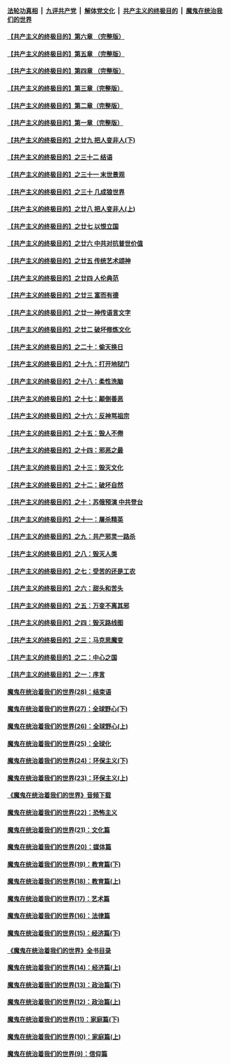 ####  [法轮功真相](../../../../basic/blob/master/README.md?t=05092031) &nbsp;|&nbsp; [九评共产党](../../../../9ping.md/blob/master/README.md?t=05092031) &nbsp;|&nbsp; [解体党文化](../../../../jtdwh.md/blob/master/README.md?t=05092031)  &nbsp;|&nbsp; [共产主义的终极目的](../../../../gczydzjmd.md/blob/master/README.md?t=05092031) &nbsp;|&nbsp; [魔鬼在统治我们的世界](../../../../mgztzwmdsj.md/blob/master/README.md?t=05092031) 

#### [【共产主义的终极目的】第六章 （完整版）](../pages/nsc422/n11428913.md?t=05092031) 

#### [【共产主义的终极目的】第五章 （完整版）](../pages/nsc422/n11428912.md?t=05092031) 

#### [【共产主义的终极目的】第四章 （完整版）](../pages/nsc422/n11428907.md?t=05092031) 

#### [【共产主义的终极目的】第三章（完整版）](../pages/nsc422/n11428848.md?t=05092031) 

#### [【共产主义的终极目的】第二章（完整版）](../pages/nsc422/n11428831.md?t=05092031) 

#### [【共产主义的终极目的】第一章（完整版）](../pages/nsc422/n11417651.md?t=05092031) 

#### [【共产主义的终极目的】之廿九 把人变非人(下)](../pages/nsc422/n11344140.md?t=05092031) 

#### [【共产主义的终极目的】之三十二 结语](../pages/nsc422/n11360535.md?t=05092031) 

#### [【共产主义的终极目的】之三十一 末世景观](../pages/nsc422/n11351129.md?t=05092031) 

#### [【共产主义的终极目的】之三十 几成狼世界](../pages/nsc422/n11348280.md?t=05092031) 

#### [【共产主义的终极目的】之廿八 把人变非人(上)](../pages/nsc422/n11340492.md?t=05092031) 

#### [【共产主义的终极目的】之廿七 以恨立国](../pages/nsc422/n11336944.md?t=05092031) 

#### [【共产主义的终极目的】之廿六 中共对抗普世价值](../pages/nsc422/n11324785.md?t=05092031) 

#### [【共产主义的终极目的】之廿五 传统艺术颂神](../pages/nsc422/n11296396.md?t=05092031) 

#### [【共产主义的终极目的】之廿四 人伦典范](../pages/nsc422/n11296397.md?t=05092031) 

#### [【共产主义的终极目的】之廿三 富而有德](../pages/nsc422/n11283598.md?t=05092031) 

#### [【共产主义的终极目的】之廿一 神传语言文字](../pages/nsc422/n11263265.md?t=05092031) 

#### [【共产主义的终极目的】之廿二 破坏修炼文化](../pages/nsc422/n11245728.md?t=05092031) 

#### [【共产主义的终极目的】之二十：偷天换日](../pages/nsc422/n11238846.md?t=05092031) 

#### [【共产主义的终极目的】之十九：打开地狱门](../pages/nsc422/n11206376.md?t=05092031) 

#### [【共产主义的终极目的】之十八：柔性洗脑](../pages/nsc422/n11199994.md?t=05092031) 

#### [【共产主义的终极目的】之十七：颠倒善恶](../pages/nsc422/n11179782.md?t=05092031) 

#### [【共产主义的终极目的】之十六：反神骂祖宗](../pages/nsc422/n11166798.md?t=05092031) 

#### [【共产主义的终极目的】之十五：毁人不倦](../pages/nsc422/n11166792.md?t=05092031) 

#### [【共产主义的终极目的】之十四：邪恶之最](../pages/nsc422/n11150249.md?t=05092031) 

#### [【共产主义的终极目的】之十三：毁灭文化](../pages/nsc422/n11135227.md?t=05092031) 

#### [【共产主义的终极目的】之十二：破坏自然](../pages/nsc422/n11135214.md?t=05092031) 

#### [【共产主义的终极目的】之十：苏俄预演 中共登台](../pages/nsc422/n11118424.md?t=05092031) 

#### [【共产主义的终极目的】之十一：屠杀精英](../pages/nsc422/n11118442.md?t=05092031) 

#### [【共产主义的终极目的】之九：共产邪灵一路杀](../pages/nsc422/n11114139.md?t=05092031) 

#### [【共产主义的终极目的】之八：毁灭人类](../pages/nsc422/n11108503.md?t=05092031) 

#### [【共产主义的终极目的】之七：受苦的还是工农](../pages/nsc422/n11101809.md?t=05092031) 

#### [【共产主义的终极目的】之六：甜头和苦头](../pages/nsc422/n11096971.md?t=05092031) 

#### [【共产主义的终极目的】之五：万变不离其邪](../pages/nsc422/n11091285.md?t=05092031) 

#### [【共产主义的终极目的】之四：毁灭路线图](../pages/nsc422/n11086284.md?t=05092031) 

#### [【共产主义的终极目的】之三：马克思魔变](../pages/nsc422/n11061941.md?t=05092031) 

#### [【共产主义的终极目的】之二：中心之国](../pages/nsc422/n11047728.md?t=05092031) 

#### [【共产主义的终极目的】之一：序言](../pages/nsc422/n11086077.md?t=05092031) 

#### [魔鬼在统治着我们的世界(28)：结束语](../pages/nsc422/n10936246.md?t=05092031) 

#### [魔鬼在统治着我们的世界(27)：全球野心(下)](../pages/nsc422/n10928319.md?t=05092031) 

#### [魔鬼在统治着我们的世界(26)：全球野心(上)](../pages/nsc422/n10900318.md?t=05092031) 

#### [魔鬼在统治着我们的世界(25)：全球化](../pages/nsc422/n10788205.md?t=05092031) 

#### [魔鬼在统治着我们的世界(24)：环保主义(下)](../pages/nsc422/n10695307.md?t=05092031) 

#### [魔鬼在统治着我们的世界(23)：环保主义(上)](../pages/nsc422/n10688613.md?t=05092031) 

#### [《魔鬼在统治着我们的世界》音频下载](../pages/nsc422/n10635553.md?t=05092031) 

#### [魔鬼在统治着我们的世界(22)：恐怖主义](../pages/nsc422/n10614727.md?t=05092031) 

#### [魔鬼在统治着我们的世界(21)：文化篇](../pages/nsc422/n10597706.md?t=05092031) 

#### [魔鬼在统治着我们的世界(20)：媒体篇](../pages/nsc422/n10586579.md?t=05092031) 

#### [魔鬼在统治着我们的世界(19)：教育篇(下)](../pages/nsc422/n10564808.md?t=05092031) 

#### [魔鬼在统治着我们的世界(18)：教育篇(上)](../pages/nsc422/n10526970.md?t=05092031) 

#### [魔鬼在统治着我们的世界(17)：艺术篇](../pages/nsc422/n10499093.md?t=05092031) 

#### [魔鬼在统治着我们的世界(16)：法律篇](../pages/nsc422/n10485969.md?t=05092031) 

#### [魔鬼在统治着我们的世界(15)：经济篇(下)](../pages/nsc422/n10469975.md?t=05092031) 

#### [《魔鬼在统治着我们的世界》全书目录](../pages/nsc422/n10464261.md?t=05092031) 

#### [魔鬼在统治着我们的世界(14)：经济篇(上)](../pages/nsc422/n10457370.md?t=05092031) 

#### [魔鬼在统治着我们的世界(13)：政治篇(下)](../pages/nsc422/n10448270.md?t=05092031) 

#### [魔鬼在统治着我们的世界(12)：政治篇(上)](../pages/nsc422/n10444576.md?t=05092031) 

#### [魔鬼在统治着我们的世界(11)：家庭篇(下)](../pages/nsc422/n10440961.md?t=05092031) 

#### [魔鬼在统治着我们的世界(10)：家庭篇(上)](../pages/nsc422/n10435448.md?t=05092031) 

#### [魔鬼在统治着我们的世界(9)：信仰篇](../pages/nsc422/n10432159.md?t=05092031) 


